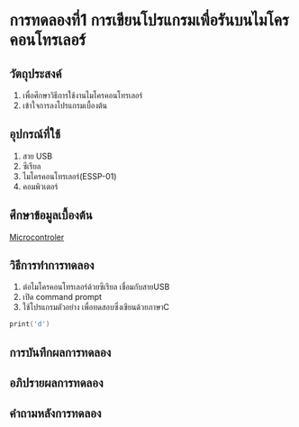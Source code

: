 # การทดลองที่1 การเขียนโปรแกรมเพื่อรันบนไมโครคอนโทรเลอร์

## วัตถุประสงค์
1. เพื่อศึกษาวิธีการใช้งานไมโครคอนโทรเลอร์
2. เข้าใจการลงโปรแกรมเบื้องต้น

## อุปกรณ์ที่ใช้
1.  สาย USB
2.  ซีเรียล
3.  ไมโครคอนโทรเลอร์(ESSP-01)
4.  คอมพิวเตอร์

## ศึกษาข้อมูลเบื้องต้น
[Microcontroler](https://youtu.be/NLIUsWLEpmg"Microcontroller")

## วิธีการทำการทดลอง
1. ต่อไมโครคอนโทรเลอร์ด้วยซีเรียล เชื่อมกับสายUSB
2. เปิด command prompt
3. ใช้โปรแกรมตัวอย่าง เพื่อทดสอบซึ่งเขียนด้วยภาษาC
```c
print('d')
```

## การบันทึกผลการทดลอง
## อภิปรายผลการทดลอง
## คำถามหลังการทดลอง
